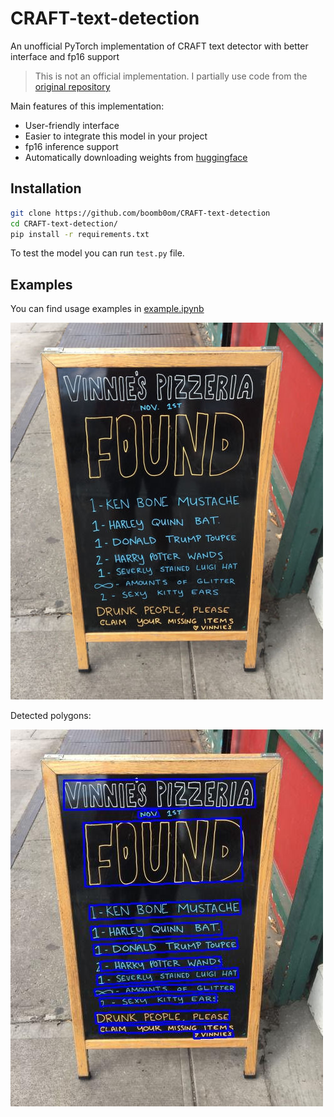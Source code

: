 # CRAFT-text-detection

An unofficial PyTorch implementation of CRAFT text detector with better interface and fp16 support

> This is not an official implementation. I partially use code from the [original repository](https://github.com/clovaai/CRAFT-pytorch)

Main features of this implementation:
- User-friendly interface 
- Easier to integrate this model in your project
- fp16 inference support
- Automatically downloading weights from [huggingface](https://huggingface.co/boomb0om/CRAFT-text-detector/tree/main)

## Installation

```bash
git clone https://github.com/boomb0om/CRAFT-text-detection
cd CRAFT-text-detection/
pip install -r requirements.txt
```

To test the model you can run `test.py` file.

## Examples

You can find usage examples in [example.ipynb](example.ipynb)

![](images/cafe_sign.jpg)

Detected polygons:

![](images/result.jpg)
